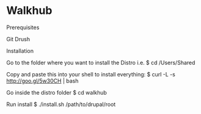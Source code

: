 Walkhub
=======

Prerequisites

Git
Drush

Installation

  Go to the folder where you want to install the Distro i.e.
  $ cd /Users/Shared

  Copy and paste this into your shell to install everything:
  $ curl -L -s http://goo.gl/5w30CH | bash

  Go inside the distro folder
  $ cd walkhub
  
  Run install
  $ ./install.sh /path/to/drupal/root

